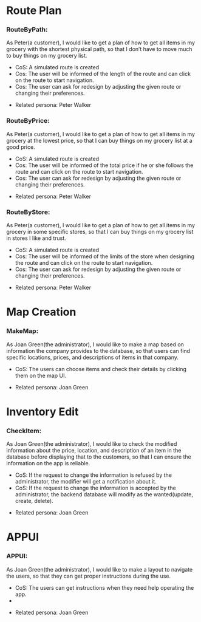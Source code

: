 # Route Plan
### RouteByPath:
As Peter(a customer), I would like to get a plan of how to get all items in my grocery with the shortest physical path, so that I don’t have to move much to buy things on my grocery list.

- CoS: A simulated route is created
- Cos: The user will be informed of the length of the route and can click on the route to start navigation.
- Cos: The user can ask for redesign by adjusting the given route or changing their preferences.

+ Related persona: Peter Walker

### RouteByPrice:
As Peter(a customer), I would like to get a plan of how to get all items in my grocery at the lowest price, so that I can buy things on my grocery list at a good price.

- CoS: A simulated route is created
- Cos: The user will be informed of the total price if he or she follows the route and can click on the route to start navigation.
- Cos: The user can ask for redesign by adjusting the given route or changing their preferences.

+ Related persona: Peter Walker

### RouteByStore:
As Peter(a customer), I would like to get a plan of how to get all items in my grocery in some specific stores, so that I can buy things on my grocery list in stores I like and trust.

- CoS: A simulated route is created
- Cos: The user will be informed of the limits of the store when designing the route and can click on the route to start navigation.
- Cos: The user can ask for redesign by adjusting the given route or changing their preferences.

+ Related persona: Peter Walker

# Map Creation
### MakeMap:
As Joan Green(the administrator), I would like to make a map based on information the company provides to the database, so that users can find specific locations, prices, and descriptions of items in that company.

- CoS: The users can choose items and check their details by clicking them on the map UI.

+ Related persona: Joan Green

# Inventory Edit
### CheckItem:
As Joan Green(the administrator), I would like to check the modified information about the price, location, and description of an item in the database before displaying that to the customers, so that I can ensure the information on the app is reliable.

- CoS: If the request to change the information is refused by the administrator, the modifier will get a notification about it.
- CoS: If the request to change the information is accepted by the administrator, the backend database will modify as the wanted(update, create, delete).

+ Related persona: Joan Green

# APPUI
### APPUI:
As Joan Green(the administrator), I would like to make a layout to navigate the users, so that they can get proper instructions during the use.

- CoS: The users can get instructions when they need help operating the app.
- 
+ Related persona: Joan Green
